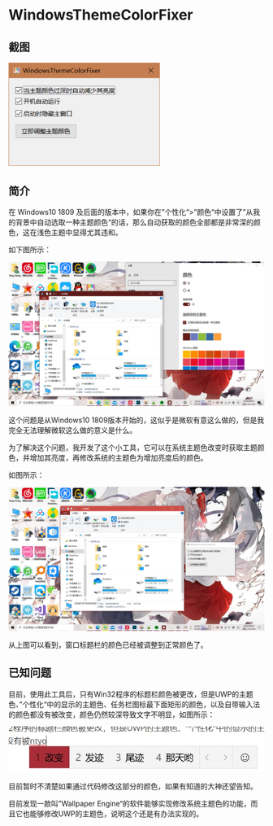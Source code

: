 # WindowsThemeColorFixer
## 截图

<img src="./screenshots/main_window.jpg" alt="截图" style="zoom:80%;" />

## 简介

在 Windows10 1809 及后面的版本中，如果你在”个性化“>”颜色“中设置了”从我的背景中自动选取一种主题颜色“的话，那么自动获取的颜色全部都是非常深的颜色，这在浅色主题中显得尤其违和。

如下图所示：

<img src="./screenshots/image1.jpg" alt="桌面截图" style="zoom:80%;" />

这个问题是从Windows10 1809版本开始的，这似乎是微软有意这么做的，但是我完全无法理解微软这么做的意义是什么。

为了解决这个问题，我开发了这个小工具，它可以在系统主题色改变时获取主题颜色，并增加其亮度，再修改系统的主题色为增加亮度后的颜色。

如图所示：

<img src="./screenshots/image2.jpg" alt="桌面截图2" style="zoom:80%;" />

从上图可以看到，窗口标题栏的颜色已经被调整到正常颜色了。

## 已知问题

目前，使用此工具后，只有Win32程序的标题栏颜色被更改，但是UWP的主题色、”个性化“中的显示的主题色、任务栏图标最下面矩形的颜色，以及自带输入法的颜色都没有被改变，颜色仍然较深导致文字不明显，如图所示：

<img src="./screenshots/image3.jpg" alt="输入法" style="zoom:80%;" />

目前暂时不清楚如果通过代码修改这部分的颜色，如果有知道的大神还望告知。

目前发现一款叫”Wallpaper Engine“的软件能够实现修改系统主题色的功能，而且它也能够修改UWP的主题色，说明这个还是有办法实现的。